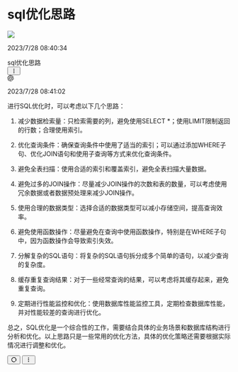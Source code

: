 
# sql优化思路

<div class="gpt_html_div">
    <div id="scrollRef" class="h-full overflow-hidden overflow-y-auto">
    <div id="image-wrapper" class="w-full max-w-screen-xl m-auto dark:bg-[#101014] p-4">
        <div class="flex w-full mb-6 overflow-hidden flex-row-reverse">
            <div class="flex items-center justify-center flex-shrink-0 h-8 overflow-hidden rounded-full basis-8 ml-2">
                <span class="n-avatar"
                      style="--n-font-size:14px; --n-border:none; --n-border-radius:3px; --n-color:rgba(204, 204, 204, 1); --n-color-modal:rgba(204, 204, 204, 1); --n-color-popover:rgba(204, 204, 204, 1); --n-bezier:cubic-bezier(0.4, 0, 0.2, 1); --n-merged-size:var(--n-avatar-size-override, 34px);"><img
                        src="https://lingdu990130556.gitee.io/vuepress-lingdu-v2/img/logo.png"><!----></span></div>
            <div class="overflow-hidden text-sm items-end"><p class="text-xs text-[#b4bbc4] text-right">2023/7/28
                08:40:34</p>
                <div class="flex items-end gap-1 mt-2 flex-row-reverse">
                    <div class="text-black text-wrap min-w-[20px] rounded-md px-3 py-2 bg-[#d2f9d1] dark:bg-[#a1dc95]">
                        <div class="leading-relaxed break-words">
                            <div class="whitespace-pre-wrap">sql优化思路</div>
                        </div>
                    </div>
                    <div class="flex flex-col"><!----><!---->
                        <button class="transition text-neutral-300 hover:text-neutral-800 dark:hover:text-neutral-200">
                            <svg xmlns="http://www.w3.org/2000/svg" xmlns:xlink="http://www.w3.org/1999/xlink"
                                 aria-hidden="true" role="img" class=" iconify iconify--ri" width="1em" height="1em"
                                 viewBox="0 0 24 24">
                                <path fill="currentColor"
                                      d="M12 3c-1.1 0-2 .9-2 2s.9 2 2 2s2-.9 2-2s-.9-2-2-2Zm0 14c-1.1 0-2 .9-2 2s.9 2 2 2s2-.9 2-2s-.9-2-2-2Zm0-7c-1.1 0-2 .9-2 2s.9 2 2 2s2-.9 2-2s-.9-2-2-2Z"></path>
                            </svg>
                        </button><!----></div>
                </div>
            </div>
        </div>
        <div class="flex w-full mb-6 overflow-hidden">
            <div class="flex items-center justify-center flex-shrink-0 h-8 overflow-hidden rounded-full basis-8 mr-2">
                <span class="text-[28px] dark:text-white"><svg xmlns="http://www.w3.org/2000/svg" viewBox="0 0 32 32"
                                                               aria-hidden="true" width="1em" height="1em"><path
                        d="M29.71,13.09A8.09,8.09,0,0,0,20.34,2.68a8.08,8.08,0,0,0-13.7,2.9A8.08,8.08,0,0,0,2.3,18.9,8,8,0,0,0,3,25.45a8.08,8.08,0,0,0,8.69,3.87,8,8,0,0,0,6,2.68,8.09,8.09,0,0,0,7.7-5.61,8,8,0,0,0,5.33-3.86A8.09,8.09,0,0,0,29.71,13.09Zm-12,16.82a6,6,0,0,1-3.84-1.39l.19-.11,6.37-3.68a1,1,0,0,0,.53-.91v-9l2.69,1.56a.08.08,0,0,1,.05.07v7.44A6,6,0,0,1,17.68,29.91ZM4.8,24.41a6,6,0,0,1-.71-4l.19.11,6.37,3.68a1,1,0,0,0,1,0l7.79-4.49V22.8a.09.09,0,0,1,0,.08L13,26.6A6,6,0,0,1,4.8,24.41ZM3.12,10.53A6,6,0,0,1,6.28,7.9v7.57a1,1,0,0,0,.51.9l7.75,4.47L11.85,22.4a.14.14,0,0,1-.09,0L5.32,18.68a6,6,0,0,1-2.2-8.18Zm22.13,5.14-7.78-4.52L20.16,9.6a.08.08,0,0,1,.09,0l6.44,3.72a6,6,0,0,1-.9,10.81V16.56A1.06,1.06,0,0,0,25.25,15.67Zm2.68-4-.19-.12-6.36-3.7a1,1,0,0,0-1.05,0l-7.78,4.49V9.2a.09.09,0,0,1,0-.09L19,5.4a6,6,0,0,1,8.91,6.21ZM11.08,17.15,8.38,15.6a.14.14,0,0,1-.05-.08V8.1a6,6,0,0,1,9.84-4.61L18,3.6,11.61,7.28a1,1,0,0,0-.53.91ZM12.54,14,16,12l3.47,2v4L16,20l-3.47-2Z"
                        fill="currentColor"></path></svg></span></div>
            <div class="overflow-hidden text-sm items-start"><p class="text-xs text-[#b4bbc4] text-left">2023/7/28
                08:41:02</p>
                <div class="flex items-end gap-1 mt-2 flex-row">
                    <div class="text-black text-wrap min-w-[20px] rounded-md px-3 py-2 bg-[#f4f6f8] dark:bg-[#1e1e20]">
                        <div class="leading-relaxed break-words">
                            <div class="markdown-body"><p>进行SQL优化时，可以考虑以下几个思路：</p>
                                <ol>
                                    <li>
                                        <p>减少数据检索量：只检索需要的列，避免使用SELECT *；使用LIMIT限制返回的行数；合理使用索引。</p>
                                    </li>
                                    <li>
                                        <p>优化查询条件：确保查询条件中使用了适当的索引；可以通过添加WHERE子句、优化JOIN语句和使用子查询等方式来优化查询条件。</p>
                                    </li>
                                    <li>
                                        <p>避免全表扫描：使用合适的索引和覆盖索引，避免全表扫描大量数据。</p>
                                    </li>
                                    <li>
                                        <p>避免过多的JOIN操作：尽量减少JOIN操作的次数和表的数量，可以考虑使用冗余数据或者数据预处理来减少JOIN操作。</p>
                                    </li>
                                    <li>
                                        <p>使用合理的数据类型：选择合适的数据类型可以减小存储空间，提高查询效率。</p>
                                    </li>
                                    <li>
                                        <p>避免使用函数操作：尽量避免在查询中使用函数操作，特别是在WHERE子句中，因为函数操作会导致索引失效。</p>
                                    </li>
                                    <li>
                                        <p>分解复杂的SQL语句：将复杂的SQL语句拆分成多个简单的语句，以减少查询的复杂度。</p>
                                    </li>
                                    <li>
                                        <p>缓存重复查询结果：对于一些经常查询的结果，可以考虑将其缓存起来，避免重复查询。</p>
                                    </li>
                                    <li>
                                        <p>定期进行性能监控和优化：使用数据库性能监控工具，定期检查数据库性能，并对性能较差的查询进行优化。</p>
                                    </li>
                                </ol>
                                <p>总之，SQL优化是一个综合性的工作，需要结合具体的业务场景和数据库结构进行分析和优化。以上思路只是一些常用的优化方法，具体的优化策略还需要根据实际情况进行调整和优化。</p>
                            </div>
                        </div>
                    </div>
                    <div class="flex flex-col">
                        <button class="mb-2 transition text-neutral-300 hover:text-neutral-800 dark:hover:text-neutral-300">
                            <svg xmlns="http://www.w3.org/2000/svg" xmlns:xlink="http://www.w3.org/1999/xlink"
                                 aria-hidden="true" role="img" class=" iconify iconify--ri" width="1em" height="1em"
                                 viewBox="0 0 24 24">
                                <path fill="currentColor"
                                      d="M18.537 19.567A9.961 9.961 0 0 1 12 22C6.477 22 2 17.523 2 12S6.477 2 12 2s10 4.477 10 10c0 2.136-.67 4.116-1.81 5.74L17 12h3a8 8 0 1 0-2.46 5.772l.997 1.795Z"></path>
                            </svg>
                        </button><!---->
                        <button class="transition text-neutral-300 hover:text-neutral-800 dark:hover:text-neutral-200">
                            <svg xmlns="http://www.w3.org/2000/svg" xmlns:xlink="http://www.w3.org/1999/xlink"
                                 aria-hidden="true" role="img" class=" iconify iconify--ri" width="1em" height="1em"
                                 viewBox="0 0 24 24">
                                <path fill="currentColor"
                                      d="M12 3c-1.1 0-2 .9-2 2s.9 2 2 2s2-.9 2-2s-.9-2-2-2Zm0 14c-1.1 0-2 .9-2 2s.9 2 2 2s2-.9 2-2s-.9-2-2-2Zm0-7c-1.1 0-2 .9-2 2s.9 2 2 2s2-.9 2-2s-.9-2-2-2Z"></path>
                            </svg>
                        </button>
                    </div>
                </div>
            </div>
        </div>
    </div>
</div>
</div>

